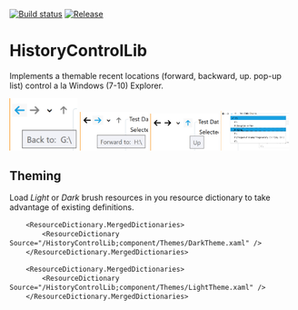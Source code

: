 [![Build status](https://ci.appveyor.com/api/projects/status/b5aljj6ec5cn10c0/branch/master?svg=true)](https://ci.appveyor.com/project/Dirkster99/historycontrollib/branch/master)
[![Release](https://img.shields.io/github/release/Dirkster99/MRULib.svg)](https://github.com/Dirkster99/MRULib/releases/latest)

# HistoryControlLib
Implements a themable recent locations (forward, backward, up. pop-up list) control a la Windows (7-10) Explorer.

<img src="https://github.com/Dirkster99/Docu/blob/master/HistoryControlLib/Screenshots/Back.png?raw=true" width="120">

<img src="https://github.com/Dirkster99/Docu/blob/master/HistoryControlLib/Screenshots/Forward.png?raw=true" width="120">

<img src="https://github.com/Dirkster99/Docu/blob/master/HistoryControlLib/Screenshots/Up.png?raw=true" width="120">

<img src="https://github.com/Dirkster99/Docu/blob/master/HistoryControlLib/Screenshots/RecentList.png?raw=true" width="120">

## Theming

Load *Light* or *Dark* brush resources in you resource dictionary to take advantage of existing definitions.

```XAML
    <ResourceDictionary.MergedDictionaries>
        <ResourceDictionary Source="/HistoryControlLib;component/Themes/DarkTheme.xaml" />
    </ResourceDictionary.MergedDictionaries>
```

```XAML
    <ResourceDictionary.MergedDictionaries>
        <ResourceDictionary Source="/HistoryControlLib;component/Themes/LightTheme.xaml" />
    </ResourceDictionary.MergedDictionaries>
```

